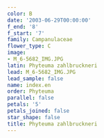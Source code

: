 ```yaml
---
color: B
date: '2003-06-29T00:00:00'
f_end: '8'
f_start: '7'
family: Campanulaceae
flower_type: C
image:
- M_6-5682_IMG.JPG
latin: Phyteuma zahlbruckneri
lead: M_6-5682_IMG.JPG
lead_sample: false
name: index.en
order: Phyteuma
parallel: false
petals: '5'
petals_joined: false
star_shape: false
title: Phyteuma zahlbruckneri
---
```

